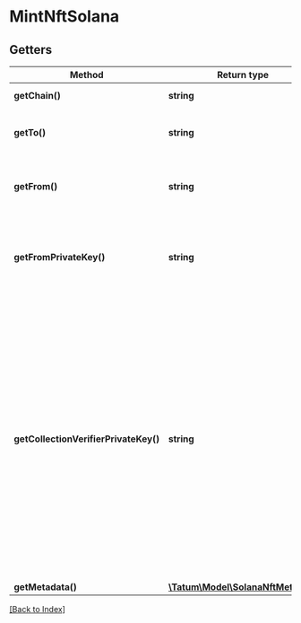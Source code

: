 # MintNftSolana

## Getters

Method | Return type | Description | Notes
------------ | ------------- | ------------- | -------------
**getChain()** | **string** | The blockchain to work with |
**getTo()** | **string** | The blockchain address to send the NFT to |
**getFrom()** | **string** | The blockchain address that will pay the fee for the transaction |
**getFromPrivateKey()** | **string** | The private key of the blockchain address that will pay the fee for the transaction |
**getCollectionVerifierPrivateKey()** | **string** | The private key of the collection verifier (owner) who will verify the NFT in the NFT collection where the NFT is minted in. The blockchain address of this collection is specified in the <code>collection</code> parameter in the <code>metadata</code> section of the request body. To know more about Solana collections and verification, refer to the <a href="https://docs.metaplex.com/programs/token-metadata/certified-collections" target="_blank">Solana user documentation</a>. | [optional]
**getMetadata()** | [**\Tatum\Model\SolanaNftMetadata**](SolanaNftMetadata.md) |  |

[[Back to Index]](../index.md)
